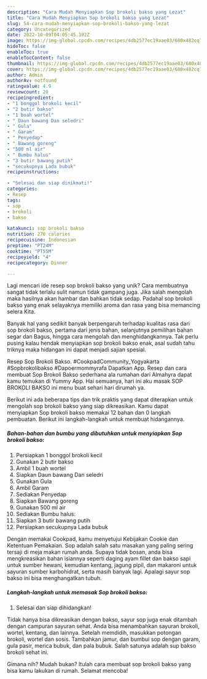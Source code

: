 ```yaml
---
description: "Cara Mudah Menyiapkan Sop brokoli bakso yang Lezat"
title: "Cara Mudah Menyiapkan Sop brokoli bakso yang Lezat"
slug: 54-cara-mudah-menyiapkan-sop-brokoli-bakso-yang-lezat
category: Uncategorized
date: 2022-10-09T04:05:45.102Z
image: https://img-global.cpcdn.com/recipes/4db2577ec19aae03/680x482cq70/sop-brokoli-bakso-foto-resep-utama.jpg
hideToc: false
enableToc: true
enableTocContent: false
thumbnail: https://img-global.cpcdn.com/recipes/4db2577ec19aae03/680x482cq70/sop-brokoli-bakso-foto-resep-utama.jpg
cover: https://img-global.cpcdn.com/recipes/4db2577ec19aae03/680x482cq70/sop-brokoli-bakso-foto-resep-utama.jpg
author: Admin
authorAv: notfound
ratingvalue: 4.9
reviewcount: 20
recipeingredient:
- "1 bonggol brokoli kecil"
- "2 butir bakso"
- "1 buah wortel"
- " Daun bawang Dan seledri"
- " Gula"
- " Garam"
- " Penyedap"
- " Bawang goreng"
- "500 ml air"
- " Bumbu halus"
- "3 butir bawang putih"
- "secukupnya Lada bubuk"
recipeinstructions:

- "Selesai dan siap dinikmati!"
categories:
- Resep
tags:
- sop
- brokoli
- bakso

katakunci: sop brokoli bakso 
nutrition: 270 calories
recipecuisine: Indonesian
preptime: "PT24M"
cooktime: "PT55M"
recipeyield: "4"
recipecategory: Dinner

---
```





Lagi mencari ide resep sop brokoli bakso yang unik? Cara membuatnya sangat tidak terlalu sulit namun tidak gampang juga. Jika salah mengolah maka hasilnya akan hambar dan bahkan tidak sedap. Padahal sop brokoli bakso yang enak selayaknya memiliki aroma dan rasa yang bisa memancing selera Kita.





Banyak hal yang sedikit banyak berpengaruh terhadap kualitas rasa dari sop brokoli bakso, pertama dari jenis bahan, selanjutnya pemilihan bahan segar dan Bagus, hingga cara mengolah dan menghidangkannya. Tak perlu pusing kalau hendak menyiapkan sop brokoli bakso enak,      asal sudah tahu triknya maka hidangan ini dapat menjadi sajian spesial.














Resep Sop Brokoli Bakso. #CookpadCommunity_Yogyakarta #Sopbrokolibakso #Dapoermommyrafa Dapatkan App. Resep dan cara membuat Sop Brokoli Bakso sederhana ala rumahan dari Almahyra dapat kamu temukan di Yummy App. Hai semuanya, hari ini aku masak SOP BROKOLI BAKSO ini menu buat sehari hari dirumah ya.






Berikut ini ada beberapa tips dan trik praktis yang dapat diterapkan untuk mengolah sop brokoli bakso yang siap dikreasikan. Kamu dapat menyiapkan Sop brokoli bakso memakai 12 bahan dan 0 langkah pembuatan. Berikut ini langkah-langkah untuk membuat hidangannya.

<!--inarticleads1-->

##### Bahan-bahan dan bumbu yang dibutuhkan untuk menyiapkan Sop brokoli bakso:

1. Persiapkan 1 bonggol brokoli kecil
1. Gunakan 2 butir bakso
1. Ambil 1 buah wortel
1. Siapkan  Daun bawang Dan seledri
1. Gunakan  Gula
1. Ambil  Garam
1. Sediakan  Penyedap
1. Siapkan  Bawang goreng
1. Gunakan 500 ml air
1. Sediakan  Bumbu halus:
1. Siapkan 3 butir bawang putih
1. Persiapkan secukupnya Lada bubuk


Dengan memakai Cookpad, kamu menyetujui Kebijakan Cookie dan Ketentuan Pemakaian. Sop adalah salah satu masakan yang paling sering tersaji di meja makan rumah anda. Supaya tidak bosan, anda bisa mengkreasikan bahan isiannya seperti daging ayam fillet dan bakso sapi untuk sumber hewani, kemudian kentang, jagung pipil, dan makaroni untuk sayuran sumber karbohidrat, serta masih banyak lagi. Apalagi sayur sop bakso ini bisa menghangatkan tubuh. 

<!--inarticleads2-->

##### Langkah-langkah untuk memasak Sop brokoli bakso:


1. Selesai dan siap dihidangkan!

Tidak hanya bisa dikreasikan dengan bakso, sayur sop juga enak ditambah dengan campuran sayuran sehat. Anda bisa menambahkan sayuran brokoli, wortel, kentang, dan lainnya. Setelah memdidih, masukkan potongan brokoli, wortel dan sosis. Tambahkan jamur, dan bumbui sop dengan garam, gula pasir, merica bubuk, dan pala bubuk. Salah satunya adalah sup bakso brokoli sehat ini. 

Gimana nih? Mudah bukan? Itulah cara membuat sop brokoli bakso yang bisa kamu lakukan di rumah. Selamat mencoba!
